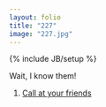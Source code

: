 ```yaml
---
layout: folio
title: "227"
image: "227.jpg"
---
```

{% include JB/setup %}

<div class="copy">
	<p>Wait, I know them!</p>
</div>

<div class="choice">
	<ol>
		<li><a href="228.html">
			Call at your friends
</a></li>
	</ol>
</div>